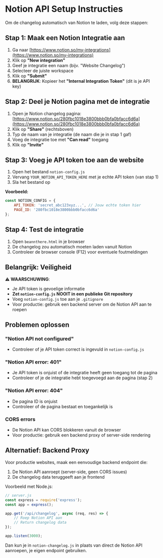 # Notion API Setup Instructies

Om de changelog automatisch van Notion te laden, volg deze stappen:

## Stap 1: Maak een Notion Integratie aan

1. Ga naar [https://www.notion.so/my-integrations](https://www.notion.so/my-integrations)
2. Klik op **"New integration"**
3. Geef je integratie een naam (bijv. "Website Changelog")
4. Selecteer de juiste workspace
5. Klik op **"Submit"**
6. **BELANGRIJK**: Kopieer het **"Internal Integration Token"** (dit is je API key)

## Stap 2: Deel je Notion pagina met de integratie

1. Open je Notion changelog pagina: [https://www.notion.so/280fbc1018e3800bbb0bfa0bfacc6d6a](https://www.notion.so/280fbc1018e3800bbb0bfa0bfacc6d6a)
2. Klik op **"Share"** (rechtsboven)
3. Typ de naam van je integratie (de naam die je in stap 1 gaf)
4. Voeg de integratie toe met **"Can read"** toegang
5. Klik op **"Invite"**

## Stap 3: Voeg je API token toe aan de website

1. Open het bestand `notion-config.js`
2. Vervang `YOUR_NOTION_API_TOKEN_HERE` met je echte API token (van stap 1)
3. Sla het bestand op

**Voorbeeld:**
```javascript
const NOTION_CONFIG = {
    API_TOKEN: 'secret_abc123xyz...', // Jouw echte token hier
    PAGE_ID: '280fbc1018e3800bbb0bfacc6d6a'
};
```

## Stap 4: Test de integratie

1. Open `beannthere.html` in je browser
2. De changelog zou automatisch moeten laden vanuit Notion
3. Controleer de browser console (F12) voor eventuele foutmeldingen

## Belangrijk: Veiligheid

⚠️ **WAARSCHUWING**: 
- Je API token is gevoelige informatie
- **Zet `notion-config.js` NOOIT in een publieke Git repository**
- Voeg `notion-config.js` toe aan je `.gitignore`
- Voor productie: gebruik een backend server om de Notion API aan te roepen

## Problemen oplossen

### "Notion API not configured"
- Controleer of je API token correct is ingevuld in `notion-config.js`

### "Notion API error: 401"
- Je API token is onjuist of de integratie heeft geen toegang tot de pagina
- Controleer of je de integratie hebt toegevoegd aan de pagina (stap 2)

### "Notion API error: 404"
- De pagina ID is onjuist
- Controleer of de pagina bestaat en toegankelijk is

### CORS errors
- De Notion API kan CORS blokkeren vanuit de browser
- Voor productie: gebruik een backend proxy of server-side rendering

## Alternatief: Backend Proxy

Voor productie websites, maak een eenvoudige backend endpoint die:
1. De Notion API aanroept (server-side, geen CORS issues)
2. De changelog data teruggeeft aan je frontend

Voorbeeld met Node.js:
```javascript
// server.js
const express = require('express');
const app = express();

app.get('/api/changelog', async (req, res) => {
    // Roep Notion API aan
    // Return changelog data
});

app.listen(3000);
```

Dan kun je in `notion-changelog.js` in plaats van direct de Notion API aanroepen, je eigen endpoint gebruiken.

